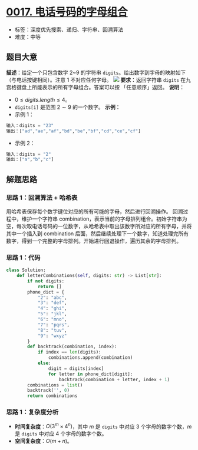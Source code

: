 # [0017. 电话号码的字母组合](https://leetcode.cn/problems/letter-combinations-of-a-phone-number/)
- 标签：深度优先搜索、递归、字符串、回溯算法
- 难度：中等
## 题目大意
**描述**：给定一个只包含数字 2~9 的字符串 `digits`。给出数字到字母的映射如下（与电话按键相同）。注意 $1$ 不对应任何字母。
![](https://assets.leetcode-cn.com/aliyun-lc-upload/original_images/17_telephone_keypad.png)
**要求**：返回字符串 `digits` 在九宫格键盘上所能表示的所有字母组合。答案可以按 「任意顺序」返回。
**说明**：
- $0 \le digits.length \le 4$。
- `digits[i]` 是范围 $2 \sim 9$ 的一个数字。
**示例**：
- 示例 1：
```python
输入：digits = "23"
输出：["ad","ae","af","bd","be","bf","cd","ce","cf"]
```
- 示例 2：
```python
输入：digits = "2"
输出：["a","b","c"]
```
## 解题思路
### 思路 1：回溯算法 + 哈希表
用哈希表保存每个数字键位对应的所有可能的字母，然后进行回溯操作。
回溯过程中，维护一个字符串 combination，表示当前的字母排列组合。初始字符串为空，每次取电话号码的一位数字，从哈希表中取出该数字所对应的所有字母，并将其中一个插入到 combination 后面，然后继续处理下一个数字，知道处理完所有数字，得到一个完整的字母排列。开始进行回退操作，遍历其余的字母排列。
### 思路 1：代码
```python
class Solution:
    def letterCombinations(self, digits: str) -> List[str]:
        if not digits:
            return []
        phone_dict = {
            "2": "abc",
            "3": "def",
            "4": "ghi",
            "5": "jkl",
            "6": "mno",
            "7": "pqrs",
            "8": "tuv",
            "9": "wxyz"
        }
        def backtrack(combination, index):
            if index == len(digits):
                combinations.append(combination)
            else:
                digit = digits[index]
                for letter in phone_dict[digit]:
                    backtrack(combination + letter, index + 1)
        combinations = list()
        backtrack('', 0)
        return combinations
```
### 思路 1：复杂度分析
- **时间复杂度**：$O(3^m \times 4^n)$，其中 $m$ 是 `digits` 中对应 $3$ 个字母的数字个数，$m$ 是  `digits` 中对应 $4$ 个字母的数字个数。
- **空间复杂度**：$O(m + n)$。
